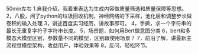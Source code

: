 50min左右
1.自我介绍，我着重表达为生成内容做质量筛选和质量保障等思想。
2，八股，问了python的垃圾回收机制，神经网络的下采样，池化层和调整步长做卷积的输入处理
3，讲述百度实习经历，讲故事即可。
4，手撕，求一个字符串的最长无重复字符子字符串长度。
5，场景题，如何用Bert做意图分类
6，bert和多模态大模型区别，参数量不同的模型，区别跟使用场景？
7，前沿了解，讲最新主流视觉模型架构，收益用户，体验效果等
8，反问，轻松环节。
